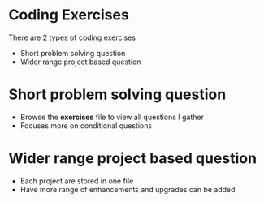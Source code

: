 # Coding Exercises
There are 2 types of coding exercises
- Short problem solving question
- Wider range project based question

# Short problem solving question
- Browse the **exercises** file to view all questions I gather
- Focuses more on conditional questions

# Wider range project based question
- Each project are stored in one file
- Have more range of enhancements and upgrades can be added
